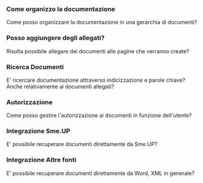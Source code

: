 ### **Come organizzo la documentazione**

Come posso organizzare la documentazione in una gerarchia di documenti?

### **Posso aggiungere degli allegati?**

Risulta possibile allegare dei documenti alle pagine che verranno create?

### **Ricerca Documenti**

E' ricercare documentazione attraverso indicizzazione e parole chiave?
Anche relativamente ai documenti allegati?

### **Autorizzazione**

Come posso gestire l'autorizzazione ai documenti in funzione dell'utente?

### **Integrazione Sme.UP**

E' possibile recuperare documenti direttamente da Sme.UP?

### **Integrazione Altre fonti**

E' possibile recuperare documenti direttamente da Word, XML in generale?



